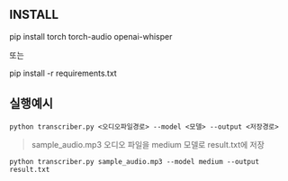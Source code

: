 

## INSTALL

pip install torch torch-audio openai-whisper

또는 

pip install -r requirements.txt


## 실행예시 

```
python transcriber.py <오디오파일경로> --model <모델> --output <저장경로>
```

>  sample_audio.mp3 오디오 파일을 medium 모델로 result.txt에 저장

```
python transcriber.py sample_audio.mp3 --model medium --output result.txt
```
